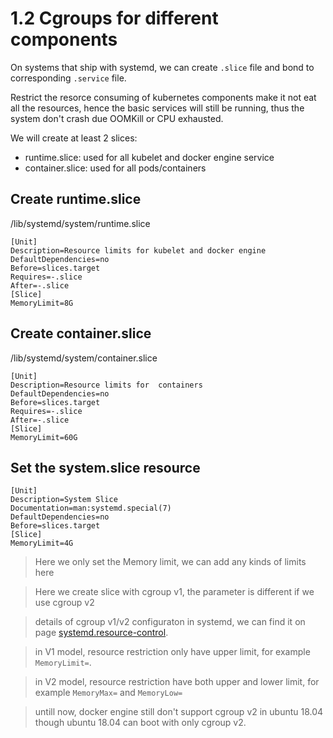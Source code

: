 # 1.2 Cgroups for different components

On systems that ship with systemd, we can create `.slice` file and bond to corresponding `.service` file.

Restrict the resorce consuming of kubernetes components make it not eat all the resources, hence  the   basic services will still be running, thus the system don't crash due OOMKill or CPU exhausted.

We will create at least 2 slices:
- runtime.slice: used for all kubelet and docker engine service 
- container.slice: used for all pods/containers

## Create runtime.slice

/lib/systemd/system/runtime.slice
```
[Unit]
Description=Resource limits for kubelet and docker engine
DefaultDependencies=no
Before=slices.target
Requires=-.slice
After=-.slice
[Slice]
MemoryLimit=8G
```

## Create container.slice

/lib/systemd/system/container.slice
```
[Unit]
Description=Resource limits for  containers
DefaultDependencies=no
Before=slices.target
Requires=-.slice
After=-.slice
[Slice]
MemoryLimit=60G
```
## Set the system.slice resource 

```
[Unit]
Description=System Slice
Documentation=man:systemd.special(7)
DefaultDependencies=no
Before=slices.target
[Slice]
MemoryLimit=4G
```

> Here we only set the Memory limit, we can add any kinds of limits here

> Here we create slice with cgroup v1, the parameter is different if we use cgroup v2 

> details of cgroup v1/v2 configuraton in systemd, we can find it on page [systemd.resource-control](https://www.freedesktop.org/software/systemd/man/systemd.resource-control.html).

> in V1 model, resource restriction only have upper limit, for example `MemoryLimit=`.

> in V2 model, resource restriction have both upper and lower limit, for example `MemoryMax=` and `MemoryLow=`

> untill now, docker engine still don't support cgroup v2 in ubuntu 18.04 though ubuntu 18.04 can boot with only cgroup v2.